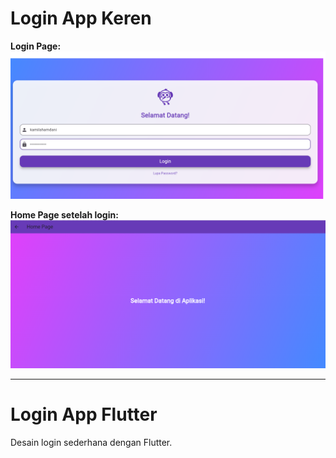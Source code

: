 # Login App Keren

**Login Page:**  
![Login UI](login.png)  

**Home Page setelah login:**  
![Home Page](home.png)  

---

# Login App Flutter
Desain login sederhana dengan Flutter.
